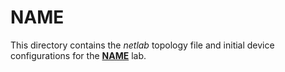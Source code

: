 # NAME

This directory contains the *netlab* topology file and initial device configurations for the **[NAME](https://bgplabs.net/URL/)** lab.
